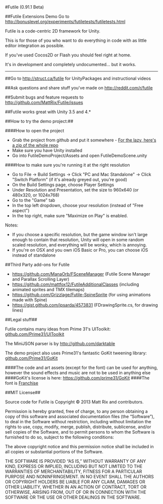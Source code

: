 #Futile (0.91.1 Beta)

##Futile Extensions Demo Go to http://bonuslevel.org/experiments/futiletests/futiletests.html

Futile is a code-centric 2D framework for Unity. 

This is for those of you who want to do everything in code with as little editor integration as possible. 

If you've used Cocos2D or Flash you should feel right at home.

It's in development and completely undocumented... but it works. 
___

##Go to http://struct.ca/futile for UnityPackages and instructional videos

##Ask questions and share stuff you've made on http://reddit.com/r/futile

##Submit bugs and feature requests to http://github.com/MattRix/Futile/issues

##Futile works great with Unity 3.5 and 4.*

##How to try the demo project:##

####How to open the project

- Grab the project from github and put it somewhere - [For the lazy, here's a zip of the whole repo](https://github.com/MattRix/Futile/zipball/master)
- Make sure you have Unity installed
- Go into FutileDemoProject/Assets and open FutileDemoScene.unity

####How to make sure you're running it at the right resolution
- Go to File -> Build Settings -> Click "PC and Mac Standalone" -> Click "Switch Platform" (if it's already greyed out, you're good)
- On the Build Settings page, choose Player Settings
- Under Resolution and Presentation, set the size to 960x640 (or 480x320, or 1024x768)
- Go to the "Game" tab 
- In the top left dropdown, choose your resolution (instead of "Free aspect")
- In the top right, make sure "Maximize on Play" is enabled.

Notes: 
- If you choose a specific resolution, but the game window isn't large enough to contain that resolution, Unity will open in some random scaled resolution, and everything will be wonky, which is annoying. 
- If you're on OSX and you own iOS Basic or Pro, you can choose iOS instead of standalone

##Third Party add-ons for Futile

- https://github.com/ManaOrb/FSceneManager (Futile Scene Manager and Parallax Scrolling Layer)
- https://github.com/mattfox12/FutileAdditionalClasses (including animated sprites and TMX tilemaps)
- https://github.com/Grizzlage/Futile-SpineSprite (for using animations made with Spine)
- https://gist.github.com/jpsarda/4573831 (FDrawingSprite.cs, for drawing lines)


##Legal stuff##

Futile contains many ideas from Prime 31's UIToolkit: [github.com/Prime31/UIToolkit](http://github.com/Prime31/UIToolkit)

The MiniJSON parser is by http://github.com/darktable

The demo project also uses Prime31's fantastic GoKit tweening library: [github.com/Prime31/GoKit](http://github.com/Prime31/GoKit)

####The code and art assets (except for the font) can be used for anything, however the sound effects and music are not to be used in anything else
####GoKit's license is here: https://github.com/prime31/GoKit
####The font is [Franchise](http://www.losttype.com/font/?name=franchise)

##MIT License##

Source code for Futile is Copyright © 2013 Matt Rix and contributors.

Permission is hereby granted, free of charge, to any person obtaining a copy of this software and associated documentation files (the “Software”), to deal in the Software without restriction, including without limitation the rights to use, copy, modify, merge, publish, distribute, sublicense, and/or sell copies of the Software, and to permit persons to whom the Software is furnished to do so, subject to the following conditions:

The above copyright notice and this permission notice shall be included in all copies or substantial portions of the Software.

THE SOFTWARE IS PROVIDED “AS IS,” WITHOUT WARRANTY OF ANY KIND, EXPRESS OR IMPLIED, INCLUDING BUT NOT LIMITED TO THE WARRANTIES OF MERCHANTABILITY, FITNESS FOR A PARTICULAR PURPOSE AND NONINFRINGEMENT. IN NO EVENT SHALL THE AUTHORS OR COPYRIGHT HOLDERS BE LIABLE FOR ANY CLAIM, DAMAGES OR OTHER LIABILITY, WHETHER IN AN ACTION OF CONTRACT, TORT OR OTHERWISE, ARISING FROM, OUT OF OR IN CONNECTION WITH THE SOFTWARE OR THE USE OR OTHER DEALINGS IN THE SOFTWARE.


